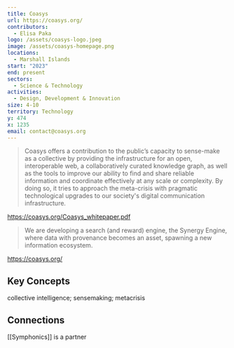 ```yaml
---
title: Coasys
url: https://coasys.org/
contributors:
  - Elisa Paka
logo: /assets/coasys-logo.jpeg
image: /assets/coasys-homepage.png
locations:
  - Marshall Islands
start: "2023"
end: present
sectors:
  - Science & Technology
activities:
  - Design, Development & Innovation
size: 4-10
territory: Technology
y: 474
x: 1235
email: contact@coasys.org
---
```

> Coasys offers a contribution to the public’s capacity to sense-make as a collective by providing the infrastructure for an open, interoperable web, a collaboratively curated knowledge graph, as well as the tools to improve our ability to find and share reliable information and coordinate effectively at any scale or complexity.  By doing so, it tries to approach the meta-crisis with pragmatic technological upgrades to our society's digital communication infrastructure.

https://coasys.org/Coasys_whitepaper.pdf 

> We are developing a search (and reward) engine, the Synergy Engine, where data with provenance becomes an asset, spawning a new information ecosystem.

https://coasys.org/

## Key Concepts

collective intelligence; sensemaking; metacrisis

## Connections

[[Symphonics]] is a partner
